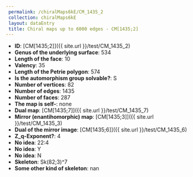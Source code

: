```yaml
--- 
 permalink: /chiralMaps6kE/CM_1435_2 
 collection: chiralMaps6kE
 layout: dataEntry
 title: Chiral maps up to 6000 edges - CM[1435;2]
---
```


- **ID**: [CM[1435;2]]({{ site.url }}/test/CM_1435_2)
- **Genus of the underlying surface**: 534
- **Length of the face**: 10
- **Valency**: 35
- **Length of the Petrie polygon**: 574
- **Is the automorphism group solvable?**: S
- **Number of vertices**: 82
- **Number of edges**: 1435
- **Number of faces**: 287
- **The map is self-**: none
- **Dual map**: [CM[1435;7]]({{ site.url }}/test/CM_1435_7)
- **Mirror (enantihomorphic) map**: [CM[1435;3]]({{ site.url }}/test/CM_1435_3)
- **Dual of the mirror image**: [CM[1435;6]]({{ site.url }}/test/CM_1435_6)
- **Z_q-Exponent?**: 4
- **No idea**:  22:4
- **No idea**: Y
- **No idea**: N
- **Skeleton**: Sk(82;3)^7
- **Some other kind of skeleton**: nan
